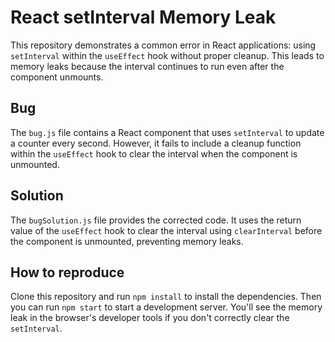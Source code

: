 # React setInterval Memory Leak
This repository demonstrates a common error in React applications: using `setInterval` within the `useEffect` hook without proper cleanup. This leads to memory leaks because the interval continues to run even after the component unmounts.

## Bug
The `bug.js` file contains a React component that uses `setInterval` to update a counter every second. However, it fails to include a cleanup function within the `useEffect` hook to clear the interval when the component is unmounted.

## Solution
The `bugSolution.js` file provides the corrected code.  It uses the return value of the `useEffect` hook to clear the interval using `clearInterval` before the component is unmounted, preventing memory leaks.

## How to reproduce
Clone this repository and run `npm install` to install the dependencies. Then you can run `npm start` to start a development server. You'll see the memory leak in the browser's developer tools if you don't correctly clear the `setInterval`.